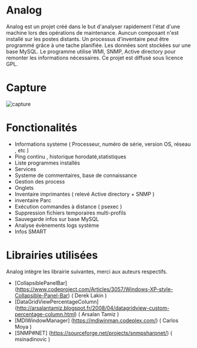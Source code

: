 # Analog
  Analog est un projet créé dans le but d'analyser rapidement l'état d'une machine lors des opérations de maintenance. Auncun composant n'est installé sur les postes distants. Un processus d'inventaire peut être programmé grâce à une tache planifiée. Les données sont stockées sur une base MySQL.
  Le programme utilise WMI, SNMP, Active directory pour remonter les informations nécessaires. Ce projet est diffusé sous licence GPL. 
  
# Capture
  ![capture](https://dl.dropboxusercontent.com/s/qiuxhnhle8vn3hg/captureAnalogRedim.jpg?dl=0)

# Fonctionalités
  - Informations systeme ( Processeur, numéro de série, version OS, réseau , etc )
  - Ping continu , historique horodaté,statistiques
  - Liste programmes installés 
  - Services
  - Systeme de commentaires, base de connaissance
  - Gestion des process
  - Onglets
  - Inventaire imprimantes ( relevé Active directory + SNMP )
  - inventaire Parc  
  - Exécution commandes à distance (  psexec )
  - Suppression fichiers temporaires multi-profils
  - Sauvegarde infos sur base MySQL
  - Analyse évènements logs système
  - Infos SMART 
  
# Librairies utilisées
  Analog intègre les librairie suivantes, merci aux auteurs respectifs.
  - [CollapsiblePanelBar] (https://www.codeproject.com/Articles/3057/Windows-XP-style-Collapsible-Panel-Bar) ( Derek Lakin )
  - [DataGridViewPercentageColumn]  (http://arsalantamiz.blogspot.fr/2008/04/datagridview-custom-percentage-column.html) ( Arsalan Tamiz )
  - [MDIWindowManager] (https://mdiwinman.codeplex.com/) ( Carlos Moya )
  - [SNMP#NET] (https://sourceforge.net/projects/snmpsharpnet/) ( msinadinovic )


  
